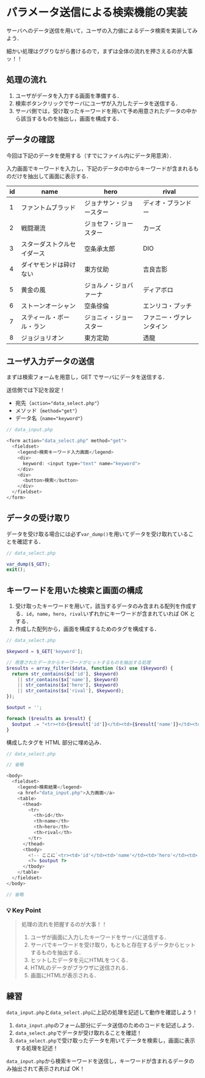 # パラメータ送信による検索機能の実装

サーバへのデータ送信を用いて，ユーザの入力値によるデータ検索を実装してみよう．

細かい処理はググりながら書けるので，まずは全体の流れを押さえるのが大事ッ！！

## 処理の流れ

1. ユーザがデータを入力する画面を準備する．
2. 検索ボタンクリックでサーバにユーザが入力したデータを送信する．
3. サーバ側では，受け取ったキーワードを用いて予め用意されたデータの中から該当するものを抽出し，画面を構成する．

## データの確認

今回は下記のデータを使用する（すでにファイル内にデータ用意済）．

入力画面でキーワードを入力し，下記のデータの中からキーワードが含まれるものだけを抽出して画面に表示する．

|id|name|hero|rival|
|-|-|-|-|
|1|ファントムブラッド|ジョナサン・ジョースター|ディオ・ブランドー|
|2|戦闘潮流|ジョセフ・ジョースター|カーズ|
|3|スターダストクルセイダース|空条承太郎|DIO|
|4|ダイヤモンドは砕けない|東方仗助|吉良吉影|
|5|黄金の風|ジョルノ・ジョバァーナ|ディアボロ|
|6|ストーンオーシャン|空条徐倫|エンリコ・プッチ|
|7|スティール・ボール・ラン|ジョニィ・ジョースター|ファニー・ヴァレンタイン|
|8|ジョジョリオン|東方定助|透龍|

## ユーザ入力データの送信

まずは検索フォームを用意し，GET でサーバにデータを送信する．

送信側では下記を設定！
- 宛先（`action="data_select.php"`）
- メソッド（`method="get"`）
- データ名（`name="keyword"`）

```php
// data_input.php

<form action="data_select.php" method="get">
  <fieldset>
    <legend>検索キーワード入力画面</legend>
    <div>
      keyword: <input type="text" name="keyword">
    </div>
    <div>
      <button>検索</button>
    </div>
  </fieldset>
</form>

```


## データの受け取り

データを受け取る場合には必ず`var_dump()`を用いてデータを受け取れていることを確認する．

```php
// data_select.php

var_dump($_GET);
exit();

```

## キーワードを用いた検索と画面の構成

1. 受け取ったキーワードを用いて，該当するデータのみ含まれる配列を作成する．`id`，`name`，`hero`，`rival`いずれかにキーワードが含まれていれば OK とする．
2. 作成した配列から，画面を構成するためのタグを構成する．

```php
// data_select.php

$keyword = $_GET['keyword'];

// 用意されたデータからキーワードがヒットするものを抽出する処理
$results = array_filter($data, function ($x) use ($keyword) {
  return str_contains($x['id'], $keyword)
    || str_contains($x['name'], $keyword)
    || str_contains($x['hero'], $keyword)
    || str_contains($x['rival'], $keyword);
});

$output = '';

foreach ($results as $result) {
  $output .= "<tr><td>{$result['id']}</td><td>{$result['name']}</td><td>{$result['hero']}</td><td>{$result['rival']}</td></tr>";
}

```

構成したタグを HTML 部分に埋め込み．

```php
// data_select.php

// 省略

<body>
  <fieldset>
    <legend>検索結果</legend>
    <a href="data_input.php">入力画面</a>
    <table>
      <thead>
        <tr>
          <th>id</th>
          <th>name</th>
          <th>hero</th>
          <th>rival</th>
        </tr>
      </thead>
      <tbody>
        <!-- ここに`<tr><td>'id'</td><td>'name'</td><td>'hero'</td><td>'rival'</td></tr>`の形式でデータが表示する -->
        <?= $output ?>
      </tbody>
    </table>
  </fieldset>
</body>

// 省略

```

### 💡 Key Point

>処理の流れを把握するのが大事！！
>
>1. ユーザが画面に入力したキーワードをサーバに送信する．
>2. サーバでキーワードを受け取り，もともと存在するデータからヒットするものを抽出する．
>3. ヒットしたデータを元にHTMLをつくる．
>4. HTMLのデータがブラウザに送信される．
>5. 画面にHTMLが表示される．


## 練習

`data_input.php`と`data_select.php`に上記の処理を記述して動作を確認しよう！

1. `data_input.php`のフォーム部分にデータ送信のためのコードを記述しよう．
2. `data_select.php`でデータが受け取れることを確認！
3. `data_select.php`で受け取ったデータを用いてデータを検索し，画面に表示する処理を記述！

`data_input.php`から検索キーワードを送信し，キーワードが含まれるデータのみ抽出されて表示されれば OK！
